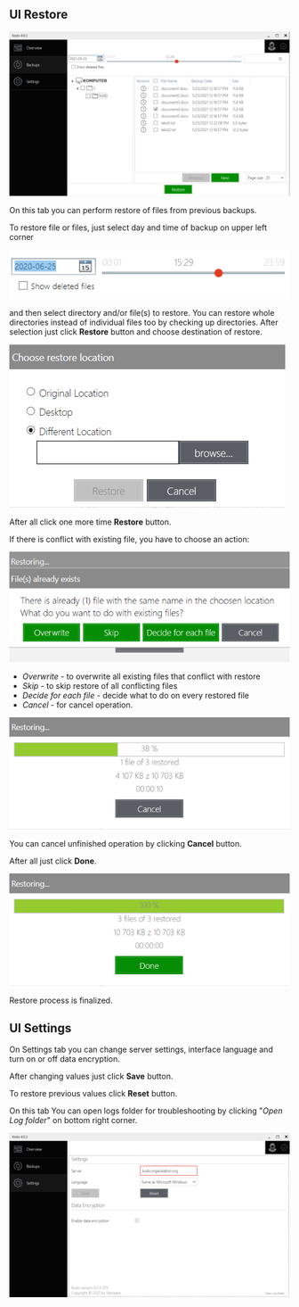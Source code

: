 ## UI Restore


![](../.gitbook/assets/restore1.png)

On this tab you can perform restore of files from previous backups.

To restore file or files, just select day and time of backup on upper left corner

![](../.gitbook/assets/callendarclient.png)

and then select directory and/or file(s) to restore. You can restore whole directories instead of individual files too by checking up directories. After selection just click __Restore__ button and choose destination of restore.

![](../.gitbook/assets/restoredestination.png)

After all click one more time __Restore__ button.

If there is conflict with existing file, you have to choose an action:

![](../.gitbook/assets/actionrestore.png)

* _Overwrite_ - to overwrite all existing files that conflict with restore
* _Skip_ - to skip restore of all conflicting files
* _Decide for each file_ - decide what to do on every restored file
* _Cancel_ - for cancel operation.

![](../.gitbook/assets/restoring.png)

You can cancel unfinished operation by clicking __Cancel__ button.

After all just click __Done__.

![](../.gitbook/assets/done.png)

Restore process is finalized.

## UI Settings
On Settings tab you can change server settings, interface language and turn on or off data encryption.

After changing values just click __Save__ button. 

To restore previous values click __Reset__ button.

On this tab You can open logs folder for troubleshooting by clicking "_Open Log folder_" on bottom right corner.

![](../.gitbook/assets/kodosettings.png)